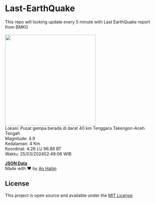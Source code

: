 # Last-EarthQuake
This repo will looking update every 5 minute with Last EarthQuake report from BMKG
<br>
<br>
<img src="https://static.bmkg.go.id/20240325024906.mmi.jpg" width="300"/>
<br>
Lokasi: Pusat gempa berada di darat 40 km Tenggara Takengon-Aceh Tengah <br>
Magnitude: 4.9 <br>
Kedalaman: 4 Km <br>
Koordinat: 4.26 LU 96.86 BT <br>
Waktu: 25/03/202402:49:06 WIB <br>

<a href="./data/data.json">**JSON Data**</a>
<br>
Made with ❤️ by <a href="https://github.com/an-halim">An Halim</a>
## License

This project is open source and available under the [MIT License](LICENSE).
